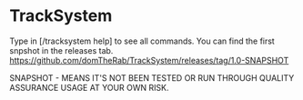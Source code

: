 # TrackSystem

Type in [/tracksystem help] to see all commands.
You can find the first snpshot in the releases tab.
https://github.com/domTheRab/TrackSystem/releases/tag/1.0-SNAPSHOT

SNAPSHOT - MEANS IT'S NOT BEEN TESTED OR RUN THROUGH QUALITY ASSURANCE
USAGE AT YOUR OWN RISK.
